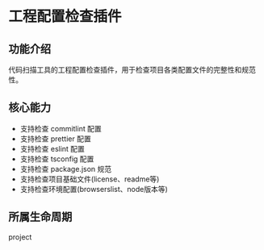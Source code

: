 # 工程配置检查插件

## 功能介绍
代码扫描工具的工程配置检查插件，用于检查项目各类配置文件的完整性和规范性。

## 核心能力
- 支持检查 commitlint 配置
- 支持检查 prettier 配置
- 支持检查 eslint 配置
- 支持检查 tsconfig 配置
- 支持检查 package.json 规范
- 支持检查项目基础文件(license、readme等)
- 支持检查环境配置(browserslist、node版本等)

## 所属生命周期
project

